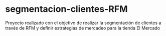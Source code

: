 # segmentacion-clientes-RFM
Proyecto realizado con el objetivo de realizar la segmentación de clientes a través de RFM y definir estrategias de mercadeo para la tienda El Mercado 
